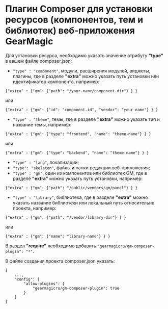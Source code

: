 # Плагин Composer для установки ресурсов (компонентов, тем и библиотек) веб-приложения GearMagic

Для установки ресурса, необходимо указать значение атрибуту <b>"type"</b> в вашем файле composer.json:
- `"type" : "component"`, модули, расширения модулей, виджеты, плагины, 
где в разделе <b>"extra"</b> можно указать путь установки или идентификатор компонента, например:
```
{"extra" : {"gm": {"path": "/your-name/component-dir"} } }
```
или
```
{"extra" : {"gm": {"id": "component.id", "vendor": "your-name"} } }
```
- `"type" : "theme"`, темы, 
где в разделе <b>"extra"</b> можно указать тип и название темы, например:
```
{"extra" : {"gm": {"type": "frontend", "name": "theme-name"} } }
```
или
```
{"extra" : {"gm": {"type": "backend", "name": "theme-name"} } }
```
- `"type" : "lang"`, локализации;
- `"type": "skeleton"`, файлы и папки редакции веб-приложения;
- `"type" : "gm"`, один из компонентов или библиотек GM,
где в разделе <b>"extra"</b> можно указать путь установки, например:
```
{"extra" : {"gm": {"path": "/public/vendors/gm/panel"} } }
```
- `"type" : "library"`, библиотека,
где в разделе <b>"extra"</b> можно указать название библиотеки или локальный путь относительно проекта, например:
```
{"extra" : {"gm": {"path": "/vendor/library-dir"} } }
```
или
```
{"extra" : {"gm": {"name": "library-name"} } }
```

В раздел <b>"require"</b> необходимо добавить `"gearmagicru/gm-composer-plugin": "*"`.


В файле создания проекта composer.json указать:
```
{
    ...,
    "config": {
        "allow-plugins": {
            "gearmagicru/gm-composer-plugin": true
        }
    }
}
```
